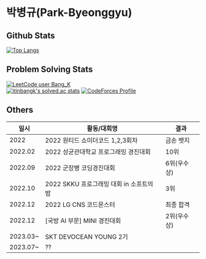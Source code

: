 # 박병규(Park-Byeonggyu)

## Github Stats  
[![Top Langs](https://github-readme-stats.vercel.app/api/top-langs/?username=ggyuchive)](https://github.com/ggyuchive)  
## Problem Solving Stats  
[![LeetCode user Bang_K](https://img.shields.io/badge/dynamic/json?style=flat&labelColor=black&color=%23ffa116&label=Solved&query=solvedOverTotal&url=https%3A%2F%2Fleetcode-badge.vercel.app%2Fapi%2Fusers%2FBang_k&logo=leetcode&logoColor=yellow)](https://leetcode.com/Bang_K/)  
[![itinbangk's solved.ac stats](http://mazassumnida.wtf/api/v2/generate_badge?boj=itinbangk)](https://www.acmicpc.net/user/itinbangk)
[![CodeForces Profile](https://cf.leed.at?id=itinbangk)](https://codeforces.com/profile/itinbangk)

## Others
|일시|활동/대회명|결과|
|------|---|---|
|2022|2022 원티드 쇼미더코드 1,2,3회차|금손 뱃지|
|2022.02|2022 성균관대학교 프로그래밍 경진대회|10위|
|2022.09|2022 군장병 코딩경진대회|6위(우수상)|
|2022.10|2022 SKKU 프로그래밍 대회 in 소프트의 밤|3위|
|2022.12|2022 LG CNS 코드몬스터|최종 합격|
|2022.12|[국방 AI 부문] MINI 경진대회|2위(우수상)|
|2023.03~|SKT DEVOCEAN YOUNG 2기||
|2023.07~|??||
